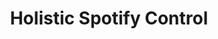 ---
title: "Holistic Spotify Control"
excerpt: "I wanted to play music in my room using the posters of album art. My project uses a camera to detect when I ‘click’ on the album art on my wall using my hand to play the corresponding music on my speakers. This is an ongoing project; the next step is to put the software on a standalone device.
- Uses 3D CNNs to detect hand landmark positions on video footage
- Recognises simple gestures to control user interface.
- Object detection and google vision API to detect album art
on wall and search for associated album.
- Spotify API to play music on speakers."
collection: sideprojects
---